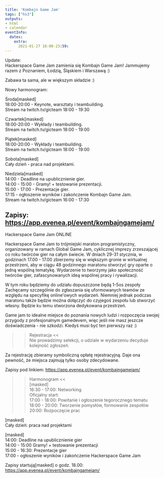 ```yaml
---
title: 'Kombajn Game Jam'
tags: ["hs3"]
outputs:
- html
- calendar
eventInfo:
  dates:
    extra:
      2021-01-27 18:00-23:59:
---
```

Update:  
Hackerspace Game Jam zamienia się Kombajn Game Jam! Jammujemy razem z Poznaniem, Łodzią, Śląskiem i Warszawą :)

 Zabawa ta sama, ale w większym składzie :)

 Nowy harmonogram:

 Środa[masked]  
18:00-20:00 - Keynote, warsztaty i teambuilding.  
Stream na twitch.tv/gicteam 18:00 - 19:30

 Czwartek[masked]  
18:00-20:00 - Wykłady i teambuilding.  
Stream na twitch.tv/gicteam 18:00 - 19:00

 Piątek[masked]  
18:00-20:00 - Wykłady i teambuilding.  
Stream na twitch.tv/gicteam 18:00 - 19:00

 Sobota[masked]  
Cały dzień - praca nad projektami.

 Niedziela[masked]  
14:00 - Deadline na upublicznienie gier.  
14:00 - 15:00 - Gramy! + testowanie prezentacji.  
15:00 - 17:00 - Prezentacje gier.  
17:15 - ogłoszenie wyników i zakończenie Kombajn Game Jam.  
Stream na twitch.tv/gicteam 16:00 - 17:30

 Zapisy: <https://app.evenea.pl/event/kombajngamejam/>  
-------------------------------------------  
Hackerspace Game Jam ONLINE

 Hackerspace Game Jam to trójmiejski maraton programistyczny, organizowany w ramach Global Game Jam, cyklicznej imprezy zrzeszającej co roku twórców gier na całym świecie. W dniach 29-31 stycznia, w godzinach 17.00 - 17.00 zbierzemy się w większym gronie w wirtualnej przestrzeni, aby w ciągu 48 godzinnego maratonu stworzyć gry oparte o jedną wspólną tematykę. Wydarzenie to tworzymy jako społeczność twórców gier, zafascynowanych ideą wspólnej pracy i rywalizacji.

 W tym roku będziemy do udziału dopuszczone będą 1-5os zespoły Zachęcamy szczególnie do zgłaszania się uformowanych teamów ze względu na specyfikę online'owych wydarzeń. Niemniej jednak podczas maratonu także będzie można dołączyć do czyjegoś zespołu lub stworzyć własny. Będzie ku temu stworzona dedykowana przestrzeń.

 Game jam to idealne miejsce do poznania nowych ludzi i rozpoczęcia swojej przygody z profesjonalnym gamedevem, więc jeśli nie masz jeszcze doświadczenia - nie szkodzi. Kiedyś musi być ten pierwszy raz :)

 >> Rejestracja <<  
Nie prowadzimy selekcji, o udziale w wydarzeniu decyduje kolejność zgłoszeń.

 Za rejestrację zbieramy symboliczną opłatę rejestracyjną. Daje ona pewność, że miejsca zajmują tylko osoby zdecydowane.

 Zapisy pod linkiem: <https://app.evenea.pl/event/kombajngamejam/>

 >> Harmonogram <<  
[masked]  
16:30 - 17:00: Networking  
Oficjalny start:  
17:00 - 18:00: Powitanie i ogłoszenie tegorocznego tematu  
18:00 - 20:00: Tworzenie pomysłów, formowanie zespołów  
20:00: Rozpoczęcie prac

 [masked]  
Cały dzień: praca nad projektami

 [masked]  
14:00: Deadline na upublicznienie gier  
14:00 - 15:00 Gramy! + testowanie prezentacji  
15:00 - 16:30: Prezentacje gier  
17:00 - ogłoszenie wyników i zakończenie Hackerspace Game Jam

 Zapisy startują[masked] o godz. 18.00: <https://app.evenea.pl/event/kombajngamejam/>

 
    